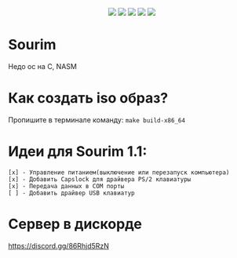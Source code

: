 <p align="center">
<img src="https://img.shields.io/github/contributors/HONAK0/Sourim.svg">
<img src="https://img.shields.io/github/forks/HONAK0/Sourim.svg">
<img src="https://img.shields.io/github/stars/HONAK0/Sourim.svg">
<img src="https://img.shields.io/github/issues/HONAK0/Sourim.svg">
<img src="https://app.codacy.com/project/badge/Grade/d82b7e6e48ea46129ea11e2c063c396f">
<br/>

# Sourim
Недо ос на C, NASM
# Как создать iso образ?
Пропишите в терминале команду: ```make build-x86_64```
# Идеи для Sourim 1.1:
```
[x] - Управление питанием(выключение или перезапуск компьютера)
[x] - Добавить Capslock для драйвера PS/2 клавиатуры
[x] - Передача данных в COM порты
[ ] - Добавить драйвер USB клавиатур
```
# Сервер в дискорде
https://discord.gg/86Rhjd5RzN
